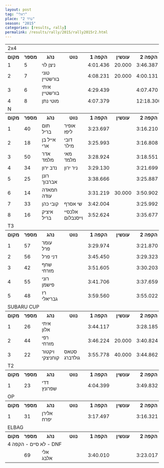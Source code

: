 ```yaml
---
layout: post
tag: "ראלי"
place: "ערד 2"
season: "2015"
categories: [results, rally]
permalink: /results/rally/2015/rally2015r2.html
---
```



<table class="line_color big_table">
<tr><td colspan="99" class="title_font">2x4</td></tr>

<tr class="rnkh_bkcolor">
    <th class="rnkh_font">מקום</th>
    <th class="rnkh_font">מספר</th>
    <th class="rnkh_font">נהג</th>
    <th class="rnkh_font">נווט</th>
    <th class="rnkh_font">הקפה 1</th>
    <th class="rnkh_font">עונשין</th>
    <th class="rnkh_font">הקפה 2</th>
    <th class="rnkh_font">עונשין</th>
    <th class="rnkh_font">הקפה 3</th>
    <th class="rnkh_font">עונשין</th>
    <th class="rnkh_font">הקפה 4</th>
    <th class="rnkh_font">עונשין</th>
    <th class="rnkh_font">זמן</th>
    <th class="rnkh_font">עונשין</th>
    <th class="rnkh_font">פער</th>
</tr>
<tr class="rnk_bkcolor">
    <td class="rnk_font">1</td>
    <td class="rnk_font">5</td>
    <td class="rnk_font">ניצן לוי</td>
    <td class="rnk_font"></td>
    <td class="rnk_font">4:01.436</td>
    <td class="rnk_font">20.000</td>
    <td class="rnk_font">3:46.387</td>
    <td class="rnk_font"></td>
    <td class="rnk_font">3:45.892</td>
    <td class="rnk_font"></td>
    <td class="rnk_font">3:57.412</td>
    <td class="rnk_font"></td>
    <td class="rnk_font">15:51.127</td>
    <td class="rnk_font">20.000</td>
    <td class="rnk_font"></td>
</tr>
<tr class="rnk_bkcolor">
    <td class="rnk_font">2</td>
    <td class="rnk_font">7</td>
    <td class="rnk_font">טוני בורשטיין</td>
    <td class="rnk_font"></td>
    <td class="rnk_font">4:08.231</td>
    <td class="rnk_font">20.000</td>
    <td class="rnk_font">4:00.131</td>
    <td class="rnk_font"></td>
    <td class="rnk_font">3:50.390</td>
    <td class="rnk_font"></td>
    <td class="rnk_font">3:55.230</td>
    <td class="rnk_font"></td>
    <td class="rnk_font">16:13.982</td>
    <td class="rnk_font">20.000</td>
    <td class="rnk_font">22.855</td>
</tr>
<tr class="rnk_bkcolor">
    <td class="rnk_font">3</td>
    <td class="rnk_font">6</td>
    <td class="rnk_font">איתי בורשטיין</td>
    <td class="rnk_font"></td>
    <td class="rnk_font">4:29.439</td>
    <td class="rnk_font"></td>
    <td class="rnk_font">4:07.470</td>
    <td class="rnk_font"></td>
    <td class="rnk_font">4:12.234</td>
    <td class="rnk_font"></td>
    <td class="rnk_font">4:02.107</td>
    <td class="rnk_font"></td>
    <td class="rnk_font">16:51.250</td>
    <td class="rnk_font"></td>
    <td class="rnk_font">1:00.123</td>
</tr>
<tr class="rnk_bkcolor">
    <td class="rnk_font">4</td>
    <td class="rnk_font">8</td>
    <td class="rnk_font">מוטי נתן</td>
    <td class="rnk_font"></td>
    <td class="rnk_font">4:07.379</td>
    <td class="rnk_font"></td>
    <td class="rnk_font">12:18.300</td>
    <td class="rnk_font"></td>
    <td class="rnk_font">3:51.255</td>
    <td class="rnk_font"></td>
    <td class="rnk_font">5:31.522</td>
    <td class="rnk_font"></td>
    <td class="rnk_font">25:48.456</td>
    <td class="rnk_font"></td>
    <td class="rnk_font">9:57.329</td>
</tr>
<tr><td colspan="99" class="title_font">N</td></tr>

<tr class="rnkh_bkcolor">
    <th class="rnkh_font">מקום</th>
    <th class="rnkh_font">מספר</th>
    <th class="rnkh_font">נהג</th>
    <th class="rnkh_font">נווט</th>
    <th class="rnkh_font">הקפה 1</th>
    <th class="rnkh_font">עונשין</th>
    <th class="rnkh_font">הקפה 2</th>
    <th class="rnkh_font">עונשין</th>
    <th class="rnkh_font">הקפה 3</th>
    <th class="rnkh_font">עונשין</th>
    <th class="rnkh_font">הקפה 4</th>
    <th class="rnkh_font">עונשין</th>
    <th class="rnkh_font">זמן</th>
    <th class="rnkh_font">עונשין</th>
    <th class="rnkh_font">פער</th>
</tr>

<tr class="rnk_bkcolor">
    <td class="rnk_font">1</td>
    <td class="rnk_font">40</td>
    <td class="rnk_font">תום בריל</td>
    <td class="rnk_font">אופיר ליפז</td>
    <td class="rnk_font">3:23.697</td>
    <td class="rnk_font"></td>
    <td class="rnk_font">3:16.210</td>
    <td class="rnk_font"></td>
    <td class="rnk_font">3:13.948</td>
    <td class="rnk_font"></td>
    <td class="rnk_font">3:13.556</td>
    <td class="rnk_font"></td>
    <td class="rnk_font">13:07.411</td>
    <td class="rnk_font"></td>
    <td class="rnk_font"></td>
</tr>
<tr class="rnk_bkcolor">
    <td class="rnk_font">2</td>
    <td class="rnk_font">18</td>
    <td class="rnk_font">אייל בן ארי</td>
    <td class="rnk_font">דובי מילר</td>
    <td class="rnk_font">3:25.993</td>
    <td class="rnk_font"></td>
    <td class="rnk_font">3:16.808</td>
    <td class="rnk_font"></td>
    <td class="rnk_font">3:12.135</td>
    <td class="rnk_font"></td>
    <td class="rnk_font">3:13.006</td>
    <td class="rnk_font"></td>
    <td class="rnk_font">13:07.942</td>
    <td class="rnk_font"></td>
    <td class="rnk_font">0.531</td>
</tr>
<tr class="rnk_bkcolor">
    <td class="rnk_font">3</td>
    <td class="rnk_font">50</td>
    <td class="rnk_font">אדר מלמד</td>
    <td class="rnk_font">מאי מלמד</td>
    <td class="rnk_font">3:28.924</td>
    <td class="rnk_font"></td>
    <td class="rnk_font">3:18.551</td>
    <td class="rnk_font"></td>
    <td class="rnk_font">3:21.718</td>
    <td class="rnk_font"></td>
    <td class="rnk_font">3:09.370</td>
    <td class="rnk_font"></td>
    <td class="rnk_font">13:18.563</td>
    <td class="rnk_font"></td>
    <td class="rnk_font">11.152</td>
</tr>
<tr class="rnk_bkcolor">
    <td class="rnk_font">4</td>
    <td class="rnk_font">34</td>
    <td class="rnk_font">נדב ירון</td>
    <td class="rnk_font">ניר ירון</td>
    <td class="rnk_font">3:29.130</td>
    <td class="rnk_font"></td>
    <td class="rnk_font">3:21.699</td>
    <td class="rnk_font"></td>
    <td class="rnk_font">3:15.761</td>
    <td class="rnk_font"></td>
    <td class="rnk_font">3:13.346</td>
    <td class="rnk_font"></td>
    <td class="rnk_font">13:19.936</td>
    <td class="rnk_font"></td>
    <td class="rnk_font">12.525</td>
</tr>
<tr class="rnk_bkcolor">
    <td class="rnk_font">5</td>
    <td class="rnk_font">25</td>
    <td class="rnk_font">רונן אברבוך</td>
    <td class="rnk_font"></td>
    <td class="rnk_font">3:38.666</td>
    <td class="rnk_font"></td>
    <td class="rnk_font">3:25.887</td>
    <td class="rnk_font"></td>
    <td class="rnk_font">3:22.782</td>
    <td class="rnk_font"></td>
    <td class="rnk_font">3:17.756</td>
    <td class="rnk_font"></td>
    <td class="rnk_font">13:45.091</td>
    <td class="rnk_font"></td>
    <td class="rnk_font">37.680</td>
</tr>
<tr class="rnk_bkcolor">
    <td class="rnk_font">6</td>
    <td class="rnk_font">14</td>
    <td class="rnk_font">חמאדה עודה</td>
    <td class="rnk_font"></td>
    <td class="rnk_font">3:31.219</td>
    <td class="rnk_font">30.000</td>
    <td class="rnk_font">3:50.902</td>
    <td class="rnk_font"></td>
    <td class="rnk_font">3:14.675</td>
    <td class="rnk_font"></td>
    <td class="rnk_font">3:12.222</td>
    <td class="rnk_font"></td>
    <td class="rnk_font">14:19.018</td>
    <td class="rnk_font">30.000</td>
    <td class="rnk_font">1:11.607</td>
</tr>
<tr class="rnk_bkcolor">
    <td class="rnk_font">7</td>
    <td class="rnk_font">33</td>
    <td class="rnk_font">קובי כהן</td>
    <td class="rnk_font">שי אסרף</td>
    <td class="rnk_font">3:42.004</td>
    <td class="rnk_font"></td>
    <td class="rnk_font">3:25.992</td>
    <td class="rnk_font"></td>
    <td class="rnk_font">4:08.531</td>
    <td class="rnk_font"></td>
    <td class="rnk_font">3:19.728</td>
    <td class="rnk_font"></td>
    <td class="rnk_font">14:36.255</td>
    <td class="rnk_font"></td>
    <td class="rnk_font">1:28.844</td>
</tr>
<tr class="rnk_bkcolor">
    <td class="rnk_font">8</td>
    <td class="rnk_font">16</td>
    <td class="rnk_font">איציק בריל</td>
    <td class="rnk_font">אלכסיי וייסנבלום</td>
    <td class="rnk_font">3:52.624</td>
    <td class="rnk_font"></td>
    <td class="rnk_font">3:35.677</td>
    <td class="rnk_font"></td>
    <td class="rnk_font">3:32.807</td>
    <td class="rnk_font"></td>
    <td class="rnk_font">3:37.954</td>
    <td class="rnk_font"></td>
    <td class="rnk_font">14:39.062</td>
    <td class="rnk_font"></td>
    <td class="rnk_font">1:31.651</td>
</tr>
<tr><td colspan="99" class="title_font">T3</td></tr>

<tr class="rnkh_bkcolor">
    <th class="rnkh_font">מקום</th>
    <th class="rnkh_font">מספר</th>
    <th class="rnkh_font">נהג</th>
    <th class="rnkh_font">נווט</th>
    <th class="rnkh_font">הקפה 1</th>
    <th class="rnkh_font">עונשין</th>
    <th class="rnkh_font">הקפה 2</th>
    <th class="rnkh_font">עונשין</th>
    <th class="rnkh_font">הקפה 3</th>
    <th class="rnkh_font">עונשין</th>
    <th class="rnkh_font">הקפה 4</th>
    <th class="rnkh_font">עונשין</th>
    <th class="rnkh_font">זמן</th>
    <th class="rnkh_font">עונשין</th>
    <th class="rnkh_font">פער</th>
</tr>
<tr class="rnk_bkcolor">
    <td class="rnk_font">1</td>
    <td class="rnk_font">57</td>
    <td class="rnk_font">עומר פרל</td>
    <td class="rnk_font"></td>
    <td class="rnk_font">3:29.974</td>
    <td class="rnk_font"></td>
    <td class="rnk_font">3:21.870</td>
    <td class="rnk_font"></td>
    <td class="rnk_font">3:19.488</td>
    <td class="rnk_font"></td>
    <td class="rnk_font">3:19.799</td>
    <td class="rnk_font"></td>
    <td class="rnk_font">13:31.131</td>
    <td class="rnk_font"></td>
    <td class="rnk_font"></td>
</tr>
<tr class="rnk_bkcolor">
    <td class="rnk_font">2</td>
    <td class="rnk_font">56</td>
    <td class="rnk_font">דני פרל</td>
    <td class="rnk_font"></td>
    <td class="rnk_font">3:45.450</td>
    <td class="rnk_font"></td>
    <td class="rnk_font">3:29.323</td>
    <td class="rnk_font"></td>
    <td class="rnk_font">3:29.764</td>
    <td class="rnk_font"></td>
    <td class="rnk_font">3:24.207</td>
    <td class="rnk_font"></td>
    <td class="rnk_font">14:08.744</td>
    <td class="rnk_font"></td>
    <td class="rnk_font">37.613</td>
</tr>
<tr class="rnk_bkcolor">
    <td class="rnk_font">3</td>
    <td class="rnk_font">42</td>
    <td class="rnk_font">שחף מזרחי</td>
    <td class="rnk_font"></td>
    <td class="rnk_font">3:51.605</td>
    <td class="rnk_font"></td>
    <td class="rnk_font">3:30.203</td>
    <td class="rnk_font"></td>
    <td class="rnk_font">3:25.723</td>
    <td class="rnk_font"></td>
    <td class="rnk_font">3:24.401</td>
    <td class="rnk_font"></td>
    <td class="rnk_font">14:11.932</td>
    <td class="rnk_font"></td>
    <td class="rnk_font">40.801</td>
</tr>
<tr class="rnk_bkcolor">
    <td class="rnk_font">4</td>
    <td class="rnk_font">55</td>
    <td class="rnk_font">רוני פישמן</td>
    <td class="rnk_font"></td>
    <td class="rnk_font">3:41.706</td>
    <td class="rnk_font"></td>
    <td class="rnk_font">3:37.659</td>
    <td class="rnk_font"></td>
    <td class="rnk_font">3:33.151</td>
    <td class="rnk_font"></td>
    <td class="rnk_font">3:30.749</td>
    <td class="rnk_font"></td>
    <td class="rnk_font">14:23.265</td>
    <td class="rnk_font"></td>
    <td class="rnk_font">52.134</td>
</tr>
<tr class="rnk_bkcolor">
    <td class="rnk_font">5</td>
    <td class="rnk_font">48</td>
    <td class="rnk_font">רז גבריאלי</td>
    <td class="rnk_font"></td>
    <td class="rnk_font">3:59.560</td>
    <td class="rnk_font"></td>
    <td class="rnk_font">3:55.022</td>
    <td class="rnk_font"></td>
    <td class="rnk_font">3:50.867</td>
    <td class="rnk_font"></td>
    <td class="rnk_font">3:49.759</td>
    <td class="rnk_font"></td>
    <td class="rnk_font">15:35.208</td>
    <td class="rnk_font"></td>
    <td class="rnk_font">2:04.077</td>
</tr>
<tr><td colspan="99" class="title_font">SUBARU CUP</td></tr>

<tr class="rnkh_bkcolor">
    <th class="rnkh_font">מקום</th>
    <th class="rnkh_font">מספר</th>
    <th class="rnkh_font">נהג</th>
    <th class="rnkh_font">נווט</th>
    <th class="rnkh_font">הקפה 1</th>
    <th class="rnkh_font">עונשין</th>
    <th class="rnkh_font">הקפה 2</th>
    <th class="rnkh_font">עונשין</th>
    <th class="rnkh_font">הקפה 3</th>
    <th class="rnkh_font">עונשין</th>
    <th class="rnkh_font">הקפה 4</th>
    <th class="rnkh_font">עונשין</th>
    <th class="rnkh_font">זמן</th>
    <th class="rnkh_font">עונשין</th>
    <th class="rnkh_font">פער</th>
</tr>
<tr class="rnk_bkcolor">
    <td class="rnk_font">1</td>
    <td class="rnk_font">26</td>
    <td class="rnk_font">איתי אלון</td>
    <td class="rnk_font"></td>
    <td class="rnk_font">3:44.117</td>
    <td class="rnk_font"></td>
    <td class="rnk_font">3:28.185</td>
    <td class="rnk_font"></td>
    <td class="rnk_font">3:33.157</td>
    <td class="rnk_font"></td>
    <td class="rnk_font">3:16.149</td>
    <td class="rnk_font"></td>
    <td class="rnk_font">14:01.608</td>
    <td class="rnk_font"></td>
    <td class="rnk_font"></td>
</tr>
<tr class="rnk_bkcolor">
    <td class="rnk_font">2</td>
    <td class="rnk_font">44</td>
    <td class="rnk_font">רפי מזרחי</td>
    <td class="rnk_font"></td>
    <td class="rnk_font">3:46.224</td>
    <td class="rnk_font">20.000</td>
    <td class="rnk_font">3:40.824</td>
    <td class="rnk_font"></td>
    <td class="rnk_font">3:27.896</td>
    <td class="rnk_font"></td>
    <td class="rnk_font">3:30.782</td>
    <td class="rnk_font"></td>
    <td class="rnk_font">14:45.726</td>
    <td class="rnk_font">20.000</td>
    <td class="rnk_font">44.118</td>
</tr>
<tr class="rnk_bkcolor">
    <td class="rnk_font">3</td>
    <td class="rnk_font">22</td>
    <td class="rnk_font">ויקטור קוחניצקי</td>
    <td class="rnk_font">סטאס גולדברג</td>
    <td class="rnk_font">3:55.778</td>
    <td class="rnk_font">40.000</td>
    <td class="rnk_font">3:44.862</td>
    <td class="rnk_font"></td>
    <td class="rnk_font">3:32.073</td>
    <td class="rnk_font"></td>
    <td class="rnk_font">3:29.634</td>
    <td class="rnk_font"></td>
    <td class="rnk_font">15:22.347</td>
    <td class="rnk_font">40.000</td>
    <td class="rnk_font">1:20.739</td>
</tr>

<tr><td colspan="99" class="title_font">T2</td></tr>

<tr class="rnkh_bkcolor">
    <th class="rnkh_font">מקום</th>
    <th class="rnkh_font">מספר</th>
    <th class="rnkh_font">נהג</th>
    <th class="rnkh_font">נווט</th>
    <th class="rnkh_font">הקפה 1</th>
    <th class="rnkh_font">עונשין</th>
    <th class="rnkh_font">הקפה 2</th>
    <th class="rnkh_font">עונשין</th>
    <th class="rnkh_font">הקפה 3</th>
    <th class="rnkh_font">עונשין</th>
    <th class="rnkh_font">הקפה 4</th>
    <th class="rnkh_font">עונשין</th>
    <th class="rnkh_font">זמן</th>
    <th class="rnkh_font">עונשין</th>
    <th class="rnkh_font">פער</th>
</tr>
<tr class="rnk_bkcolor">
    <td class="rnk_font">1</td>
    <td class="rnk_font">23</td>
    <td class="rnk_font">דדי שפרונץ</td>
    <td class="rnk_font"></td>
    <td class="rnk_font">4:04.399</td>
    <td class="rnk_font"></td>
    <td class="rnk_font">3:49.832</td>
    <td class="rnk_font"></td>
    <td class="rnk_font">3:49.742</td>
    <td class="rnk_font"></td>
    <td class="rnk_font">3:43.920</td>
    <td class="rnk_font"></td>
    <td class="rnk_font">15:27.893</td>
    <td class="rnk_font"></td>
    <td class="rnk_font"></td>
</tr>
<tr><td colspan="99" class="title_font">OP</td></tr>

<tr class="rnkh_bkcolor">
    <th class="rnkh_font">מקום</th>
    <th class="rnkh_font">מספר</th>
    <th class="rnkh_font">נהג</th>
    <th class="rnkh_font">נווט</th>
    <th class="rnkh_font">הקפה 1</th>
    <th class="rnkh_font">עונשין</th>
    <th class="rnkh_font">הקפה 2</th>
    <th class="rnkh_font">עונשין</th>
    <th class="rnkh_font">הקפה 3</th>
    <th class="rnkh_font">עונשין</th>
    <th class="rnkh_font">הקפה 4</th>
    <th class="rnkh_font">עונשין</th>
    <th class="rnkh_font">זמן</th>
    <th class="rnkh_font">עונשין</th>
    <th class="rnkh_font">פער</th>
</tr>
<tr class="rnk_bkcolor">
    <td class="rnk_font">1</td>
    <td class="rnk_font">31</td>
    <td class="rnk_font">אלירן יפרח</td>
    <td class="rnk_font"></td>
    <td class="rnk_font">3:17.497</td>
    <td class="rnk_font"></td>
    <td class="rnk_font">3:16.321</td>
    <td class="rnk_font"></td>
    <td class="rnk_font">3:15.291</td>
    <td class="rnk_font"></td>
    <td class="rnk_font">3:11.683</td>
    <td class="rnk_font"></td>
    <td class="rnk_font">13:00.792</td>
    <td class="rnk_font"></td>
    <td class="rnk_font"></td>
</tr>
<tr><td colspan="99" class="title_font">ELBAG</td></tr>

<tr class="rnkh_bkcolor">
    <th class="rnkh_font">מקום</th>
    <th class="rnkh_font">מספר</th>
    <th class="rnkh_font">נהג</th>
    <th class="rnkh_font">נווט</th>
    <th class="rnkh_font">הקפה 1</th>
    <th class="rnkh_font">עונשין</th>
    <th class="rnkh_font">הקפה 2</th>
    <th class="rnkh_font">עונשין</th>
    <th class="rnkh_font">הקפה 3</th>
    <th class="rnkh_font">עונשין</th>
    <th class="rnkh_font">הקפה 4</th>
    <th class="rnkh_font">עונשין</th>
    <th class="rnkh_font">זמן</th>
    <th class="rnkh_font">עונשין</th>
    <th class="rnkh_font">פער</th>
</tr>
<tr><td colspan="99" class="subtitle_font">לא סיים - הקפה 4 - DNF</td></tr>

<tr class="rnk_bkcolor">
    <td class="rnk_font"></td>
    <td class="rnk_font">69</td>
    <td class="rnk_font">אלי אלבג</td>
    <td class="rnk_font"></td>
    <td class="rnk_font">3:40.010</td>
    <td class="rnk_font"></td>
    <td class="rnk_font">3:23.017</td>
    <td class="rnk_font"></td>
    <td class="rnk_font">3:24.491</td>
    <td class="rnk_font"></td>
    <td class="rnk_font"></td>
    <td class="rnk_font"></td>
    <td class="rnk_font"></td>
    <td class="rnk_font"></td>
    <td class="rnk_font"></td>
</tr>
</table>
